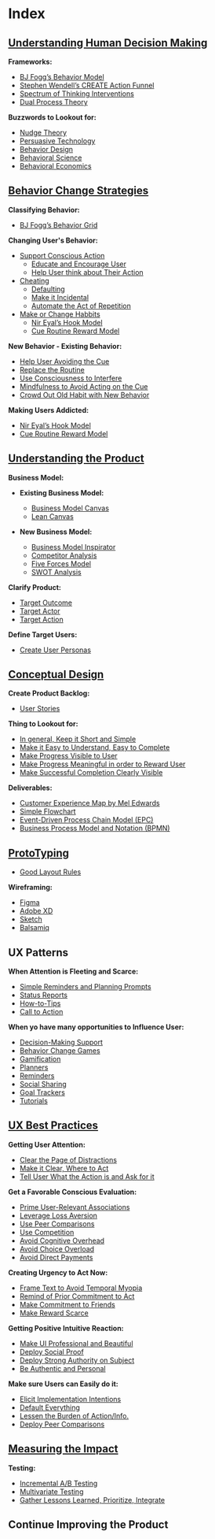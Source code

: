 # Index

## [Understanding Human Decision Making](understanding_human_decision_making/understanding_human_decision_making.md)

**Frameworks:**

- [BJ Fogg’s Behavior Model](understanding_human_decision_making/bj_fogg_s_behavior_model.md)
- [Stephen Wendell’s CREATE Action Funnel](understanding_human_decision_making/stephen_wendell_s_create_action_funnel.md)
- [Spectrum of Thinking Interventions](understanding_human_decision_making/spectrum_thinking_interventions.md)
- [Dual Process Theory](understanding_human_decision_making/dual_process_theory.md)

**Buzzwords to Lookout for:**

- [Nudge Theory](understanding_human_decision_making/nudge_theory.md)
- [Persuasive Technology](understanding_human_decision_making/persuasive_technology.md)
- [Behavior Design](understanding_human_decision_making/behavior_design.md)
- [Behavioral Science](understanding_human_decision_making/behavioral_science.md)
- [Behavioral Economics](understanding_human_decision_making/behavioral_economics.md)

## [Behavior Change Strategies](behavior_change_strategies/behavior_change_strategies.md)

**Classifying Behavior:**

- [BJ Fogg’s Behavior Grid](behavior_change_strategies/bj_fogg_s_behavior_grid.md)

**Changing User's Behavior:**

- [Support Conscious Action](behavior_change_strategies/support_conscious_action.md)
  - [Educate and Encourage User](behavior_change_strategies/educate_encourage_user.md)
  - [Help User think about Their Action](behavior_change_strategies/help_user_think_about_action.md)
- [Cheating](behavior_change_strategies/cheating.md)
  - [Defaulting](behavior_change_strategies/defaulting.md)
  - [Make it Incidental](behavior_change_strategies/make_it_incidental.md)
  - [Automate the Act of Repetition](behavior_change_strategies/automate_act_repetition.md)
- [Make or Change Habbits](behavior_change_strategies/make_change_habbits.md)
  - [Nir Eyal’s Hook Model](behavior_change_strategies/nir_eyal_s_hook_model.md)
  - [Cue Routine Reward Model](behavior_change_strategies/cue_routine_reward_model.md)

**New Behavior - Existing Behavior:**

- [Help User Avoiding the Cue](behavior_change_strategies/help_user_avoiding_cue.md)
- [Replace the Routine](behavior_change_strategies/replace_routine.md)
- [Use Consciousness to Interfere](behavior_change_strategies/use_consciousness_interfere.md)
- [Mindfulness to Avoid Acting on the Cue](behavior_change_strategies/mindfulness_avoid_acting_cue.md)
- [Crowd Out Old Habit with New Behavior](behavior_change_strategies/crowd_out_old_habit_new_behavior.md)

**Making Users Addicted:**

- [Nir Eyal’s Hook Model](behavior_change_strategies/nir_eyal_s_hook_model.md)
- [Cue Routine Reward Model](behavior_change_strategies/cue_routine_reward_model.md)

## [Understanding the Product](understanding_product/understanding_product.md)

**Business Model:**

- **Existing Business Model:**
  - [Business Model Canvas](understanding_product/business_model_canvas.md)
  - [Lean Canvas](understanding_product/lean_canvas.md)

- **New Business Model:**
  - [Business Model Inspirator](understanding_product/business_model_inspirator.md)
  - [Competitor Analysis](understanding_product/competitor_analysis.md)
  - [Five Forces Model](understanding_product/five_forces_model.md)
  - [SWOT Analysis](understanding_product/swot_analysis.md)
  
**Clarify Product:**

- [Target Outcome](understanding_product/target_outcome.md)
- [Target Actor](understanding_product/target_actor.md)
- [Target Action](understanding_product/target_action.md)

**Define Target Users:**

- [Create User Personas](understanding_product/create_user_personas.md)

## [Conceptual Design](conceptual_design/conceptual_design.md)

**Create Product Backlog:**

- [User Stories](conceptual_design/user_stories.md)

**Thing to Lookout for:**

- [In general, Keep it Short and Simple](conceptual_design/in_general_keep_it_short_simple.md)
- [Make it Easy to Understand, Easy to Complete](conceptual_design/make_it_easy_understand_easy_complete.md)
- [Make Progress Visible to User](conceptual_design/make_progress_visible_user.md)
- [Make Progress Meaningful in order to Reward User](conceptual_design/make_progress_meaningful_order_reward_user.md)
- [Make Successful Completion Clearly Visible](conceptual_design/make_successful_completion_clearly_visible.md)

**Deliverables:**

- [Customer Experience Map by Mel Edwards](conceptual_design/customer_experience_map_mel_edwards.md)
- [Simple Flowchart](conceptual_design/simple_flowchart.md)
- [Event-Driven Process Chain Model (EPC)](conceptual_design/event_driven_process_chain_model_epc.md)
- [Business Process Model and Notation (BPMN)](conceptual_design/business_process_model_notation_bpmn.md)

## [ProtoTyping](prototyping/prototyping.md)

- [Good Layout Rules](prototyping/good_layout_rules.md)

**Wireframing:**

- [Figma](prototyping/figma.md)
- [Adobe XD](prototyping/adobe_xd.md)
- [Sketch](prototyping/sketch.md)
- [Balsamiq](prototyping/balsamiq.md)

## UX Patterns

**When Attention is Fleeting and Scarce:**

- [Simple Reminders and Planning Prompts](prototyping/simple_reminders_planning_prompts.md)
- [Status Reports](prototyping/status_reports.md)
- [How-to-Tips](prototyping/how_tips.md)
- [Call to Action](prototyping/call_action.md)

**When yo have many opportunities to Influence User:**

- [Decision-Making Support](prototyping/decision_making_support.md)
- [Behavior Change Games](prototyping/behavior_change_games.md)
- [Gamification](prototyping/gamification.md)
- [Planners](prototyping/planners.md)
- [Reminders](prototyping/reminders.md)
- [Social Sharing](prototyping/social_sharing.md)
- [Goal Trackers](prototyping/goal_trackers.md)
- [Tutorials](prototyping/tutorials.md)

## [UX Best Practices](ux_best_practices/ux_best_practices.md)

**Getting User Attention:**

- [Clear the Page of Distractions](ux_best_practices/clear_page_distractions.md)
- [Make it Clear, Where to Act](ux_best_practices/make_it_clear_where_act.md)
- [Tell User What the Action is and Ask for it](ux_best_practices/tell_user_what_action_ask_for_it.md)

**Get a Favorable Conscious Evaluation:**

- [Prime User-Relevant Associations](ux_best_practices/prime_user_relevant_associations.md)
- [Leverage Loss Aversion](ux_best_practices/leverage_loss_aversion.md)
- [Use Peer Comparisons](ux_best_practices/use_peer_comparisons.md)
- [Use Competition](ux_best_practices/use_competition.md)
- [Avoid Cognitive Overhead](ux_best_practices/avoid_cognitive_overhead.md)
- [Avoid Choice Overload](ux_best_practices/avoid_choice_overload.md)
- [Avoid Direct Payments](ux_best_practices/avoid_direct_payments.md)

**Creating Urgency to Act Now:**

- [Frame Text to Avoid Temporal Myopia](ux_best_practices/frame_text_avoid_temporal_myopia.md)
- [Remind of Prior Commitment to Act](ux_best_practices/remind_prior_commitment_act.md)
- [Make Commitment to Friends](ux_best_practices/make_commitment_friends.md)
- [Make Reward Scarce](ux_best_practices/make_reward_scarce.md)

**Getting Positive Intuitive Reaction:**

- [Make UI Professional and Beautiful](ux_best_practices/make_ui_professional_beautiful.md)
- [Deploy Social Proof](ux_best_practices/deploy_social_proof.md)
- [Deploy Strong Authority on Subject](ux_best_practices/deploy_strong_authority_subject.md)
- [Be Authentic and Personal](ux_best_practices/be_authentic_personal.md)

**Make sure Users can Easily do it:**

- [Elicit Implementation Intentions](ux_best_practices/elicit_implementation_intentions.md)
- [Default Everything](ux_best_practices/default_everything.md)
- [Lessen the Burden of Action/Info.](ux_best_practices/lessen_burden_action_info.md)
- [Deploy Peer Comparisons](ux_best_practices/deploy_peer_comparisons.md)

## [Measuring the Impact](measuring_impact/measuring_impact.md)

**Testing:**

- [Incremental A/B Testing](measuring_impact/incremental_ab_testing.md)
- [Multivariate Testing](measuring_impact/multivariate_testing.md)
- [Gather Lessons Learned, Prioritize, Integrate](measuring_impact/gather_lessons_learned_prioritize_integrate.md)

## Continue Improving the Product
